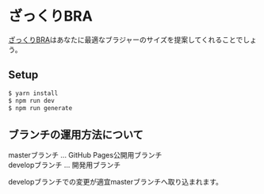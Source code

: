 # ざっくりBRA

[ざっくりBRA](https://tyokinuhata.github.io/zakkuri-bra/)はあなたに最適なブラジャーのサイズを提案してくれることでしょう。

## Setup

``` bash
$ yarn install
$ npm run dev
$ npm run generate
```

## ブランチの運用方法について

masterブランチ ... GitHub Pages公開用ブランチ  
developブランチ ... 開発用ブランチ

developブランチでの変更が適宜masterブランチへ取り込まれます。
